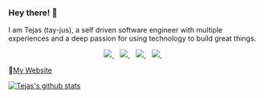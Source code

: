 ### Hey there! 👋

I am Tejas (tay-jus), a self driven software engineer with multiple experiences and a deep passion for using technology to build great things.

<p align='center'>
  
  <a href="https://www.linkedin.com/in/tejas-sharma-software-engineer/">
    <img src="https://img.shields.io/badge/linkedin-%230077B5.svg?&style=for-the-badge&logo=linkedin&logoColor=white" />
  </a>&nbsp;&nbsp;
  <a href="https://instagram.com/alexandresanlim">
    <img src="https://img.shields.io/badge/Twitter-1DA1F2?style=for-the-badge&logo=twitter&logoColor=white" />        
  </a>&nbsp;&nbsp;
  <a href="https://instagram.com/alexandresanlim">
    <img src="https://img.shields.io/badge/Google_Play-414141?style=for-the-badge&logo=google-play&logoColor=white" />        
  </a>&nbsp;&nbsp;
  <a href="https://instagram.com/alexandresanlim">
    <img src="  https://img.shields.io/badge/Gmail-D14836?style=for-the-badge&logo=gmail&logoColor=white" />        
  </a>&nbsp;&nbsp;
</p>

🔗[My Website](https://tej-sharma.github.io/info/)

[![Tejas's github stats](https://github-readme-stats.vercel.app/api/top-langs/?username=tej-sharma)](https://github.com/anuraghazra/github-readme-stats)


<!--
**Tej-Sharma/tej-sharma** is a ✨ _special_ ✨ repository because its `README.md` (this file) appears on your GitHub profile.

Here are some ideas to get you started:

- 🔭 I’m currently working on ...
- 🌱 I’m currently learning ...
- 👯 I’m looking to collaborate on ...
- 🤔 I’m looking for help with ...
- 💬 Ask me about ...
- 📫 How to reach me: ...
- 😄 Pronouns: ...
- ⚡ Fun fact: ...
-->
